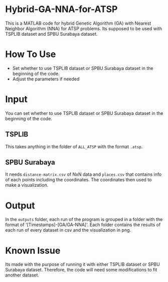 # Hybrid-GA-NNA-for-ATSP
This is a MATLAB code for hybrid Genetic Algorithm (GA) with Nearest Neighbor Algorithm (NNA) for ATSP problems. Its supposed to be used with TSPLIB dataset and SPBU Surabaya dataset.

# How To Use
- Set whether to use TSPLIB dataset or SPBU Surabaya dataset in the beginning of the code.
- Adjust the parameters if needed

# Input
You can set whether to use TSPLIB dataset or SPBU Surabaya dataset in the beginning of the code.
## TSPLIB
This takes anything in the folder of `ALL_ATSP` with the format `.atsp`. 
## SPBU Surabaya
It needs `distance-matrix.csv` of NxN data and `places.csv` that contains info of each points including the coordinates. The coordinates then used to make a visualization.

# Output
In the `outputs` folder, each run of the program is grouped in a folder with the format of '[Timestamps]-[GA/GA-NNA]'. Each folder contains the results of each run of every dataset in csv and the visualization in png.

# Known Issue
Its made with the purpose of running it with either TSPLIB dataset or SPBU Surabaya dataset. Therefore, the code will need some modifications to fit another dataset.

